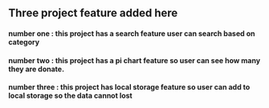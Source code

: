## Three project feature added here

#### number one : this project has a search feature user can search based on category

#### number two : this project has a pi chart feature so user can see how many they are donate.

#### number three : this project has local storage feature so user can add to local storage so the data cannot lost
